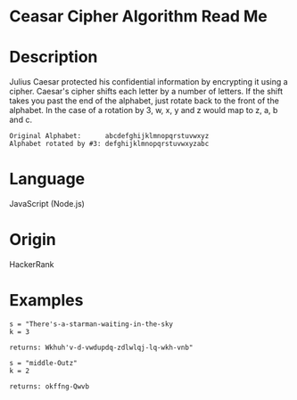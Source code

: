 # Ceasar Cipher Algorithm Read Me

# Description

Julius Caesar protected his confidential information by encrypting it using a cipher. Caesar's cipher shifts each letter by a number of letters. If the shift takes you past the end of the alphabet, just rotate back to the front of the alphabet. In the case of a rotation by 3, w, x, y and z would map to z, a, b and c.

```
Original Alphabet:      abcdefghijklmnopqrstuvwxyz
Alphabet rotated by #3: defghijklmnopqrstuvwxyzabc
```

# Language

JavaScript (Node.js)

# Origin

HackerRank

# Examples

```
s = "There's-a-starman-waiting-in-the-sky
k = 3

returns: Wkhuh'v-d-vwdupdq-zdlwlqj-lq-wkh-vnb"
```

```
s = "middle-Outz"
k = 2

returns: okffng-Qwvb
```